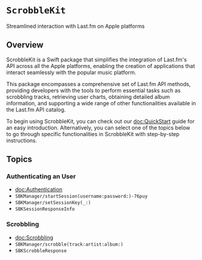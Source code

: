 # ``ScrobbleKit``

Streamlined interaction with Last.fm on Apple platforms

## Overview

ScrobbleKit is a Swift package that simplifies the integration of Last.fm's API across all the Apple platforms, enabling the creation of applications that interact seamlessly with the popular music platform.

This package encompasses a comprehensive set of Last.fm API methods, providing developers with the tools to perform essential tasks such as scrobbling tracks, retrieving user charts, obtaining detailed album information, and supporting a wide range of other functionalities available in the Last.fm API catalog.

To begin using ScrobbleKit, you can check out our <doc:QuickStart> guide for an easy introduction. Alternatively, you can select one of the topics below to go through specific functionalities in ScrobbleKit with step-by-step instructions.

## Topics

### Authenticating an User

- <doc:Authentication>
- ``SBKManager/startSession(username:password:)-76puy``
- ``SBKManager/setSessionKey(_:)``
- ``SBKSessionResponseInfo``

### Scrobbling

- <doc:Scrobbling>
- ``SBKManager/scrobble(track:artist:album:)``
- ``SBKScrobbleResponse``

